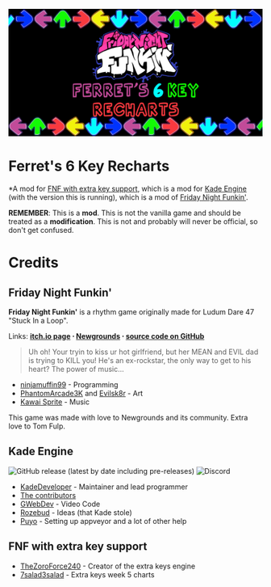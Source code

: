 
![Ferret's 6 Key Recharts Logo](assets/preload/images/6KRechartsThumbnail.png)

# Ferret's 6 Key Recharts

*A mod for [FNF with extra key support](https://gamebanana.com/mods/311713), which is a mod for [Kade Engine](https://github.com/KadeDev/Kade-Engine) (with the version this is running), which is a mod of [Friday Night Funkin'](https://ninja-muffin24.itch.io/funkin).

**REMEMBER**: This is a **mod**. This is not the vanilla game and should be treated as a **modification**. This is not and probably will never be official, so don't get confused.
# Credits
 ## Friday Night Funkin'
**Friday Night Funkin'** is a rhythm game originally made for Ludum Dare 47 "Stuck In a Loop".

Links: **[itch.io page](https://ninja-muffin24.itch.io/funkin) ⋅ [Newgrounds](https://www.newgrounds.com/portal/view/770371) ⋅ [source code on GitHub](https://github.com/ninjamuffin99/Funkin)**
> Uh oh! Your tryin to kiss ur hot girlfriend, but her MEAN and EVIL dad is trying to KILL you! He's an ex-rockstar, the only way to get to his heart? The power of music... 

 - [ninjamuffin99](https://twitter.com/ninja_muffin99) - Programming
 - [PhantomArcade3K](https://twitter.com/phantomarcade3k) and [Evilsk8r](https://twitter.com/evilsk8r) - Art
 - [Kawai Sprite](https://twitter.com/kawaisprite) - Music

This game was made with love to Newgrounds and its community. Extra love to Tom Fulp.
## Kade Engine
![GitHub release (latest by date including pre-releases)](https://img.shields.io/github/v/release/KadeDev/Kade-Engine?include_prereleases&label=latest%20version) ![Discord](https://img.shields.io/discord/808039740464300104?label=discord)
- [KadeDeveloper](https://twitter.com/KadeDeveloper) - Maintainer and lead programmer
- [The contributors](https://github.com/KadeDev/Kade-Engine/graphs/contributors)
- [GWebDev](https://github.com/GrowtopiaFli) - Video Code
- [Rozebud](https://github.com/ThatRozebudDude) - Ideas (that Kade stole)
- [Puyo](https://github.com/daniel11420) - Setting up appveyor and a lot of other help

## FNF with extra key support
- [TheZoroForce240](https://gamebanana.com/members/1708748) - Creator of the extra keys engine
- [7salad3salad](https://gamebanana.com/members/1845232) - Extra keys week 5 charts